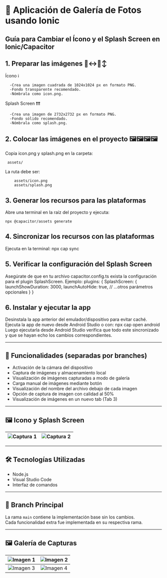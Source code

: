 # 📸 Aplicación de Galería de Fotos usando Ionic

## Guía para Cambiar el Ícono y el Splash Screen en Ionic/Capacitor
## 1. Preparar las imágenes 🙂‍↔️🙂‍↕️
   Ícono ℹ️

      -Crea una imagen cuadrada de 1024x1024 px en formato PNG.
      -Fondo transparente recomendado.
      -Nómbrala como icon.png.
   Splash Screen ❗❗❗

      -Crea una imagen de 2732x2732 px en formato PNG.
      -Fondo sólido recomendado.
      -Nómbrala como splash.png.
   
## 2. Colocar las imágenes en el proyecto 🖼️🖼️🖼️🖼️
   Copia icon.png y splash.png en la carpeta:

     assets/
   La ruta debe ser:

        assets/icon.png
        assets/splash.png
   
## 3. Generar los recursos para las plataformas
   Abre una terminal en la raíz del proyecto y ejecuta:

    npx @capacitor/assets generate
   

## 4. Sincronizar los recursos con las plataformas
  Ejecuta en la terminal:
  npx cap sync

  
## 5. Verificar la configuración del Splash Screen
  Asegúrate de que en tu archivo capacitor.config.ts exista la configuración para el plugin SplashScreen. 
  Ejemplo:
  plugins: {
  SplashScreen: {
    launchShowDuration: 3000,
    launchAutoHide: true,
    // ...otros parámetros opcionales
  }
}

## 6. Instalar y ejecutar la app
  Desinstala la app anterior del emulador/dispositivo para evitar caché.
  Ejecuta la app de nuevo desde Android Studio o con:
  npx cap open android
  Luego ejecutarla desde Android Studio verifica que todo este sincronizado y que se hayan echo los cambios correspondientes.
  


---

## 🚀 Funcionalidades (separadas por branches)

- Activación de la cámara del dispositivo  
- Captura de imágenes y almacenamiento local  
- Visualización de imágenes capturadas a modo de galería  
- Carga manual de imágenes mediante botón  
- Visualización del nombre del archivo debajo de cada imagen  
- Opción de captura de imagen con calidad al 50%  
- Visualización de imágenes en un nuevo tab (Tab 3)  

---

## 🖼️ Icono y Splash Screen

| ![Captura 1](https://github.com/user-attachments/assets/16c3f9b8-b5ca-4437-a243-285582f99aa5) | ![Captura 2](https://github.com/user-attachments/assets/d0e50eae-8649-46b9-9f33-17ea8e3deb0a) |
|:--:|:--:|

---

## 🛠️ Tecnologías Utilizadas

- Node.js  
- Visual Studio Code  
- Interfaz de comandos  

---

## 🌱 Branch Principal

La rama `main` contiene la implementación base sin los cambios.  
Cada funcionalidad extra fue implementada en su respectiva rama.

---

## 🖼️ Galería de Capturas

| ![Imagen 1](https://github.com/user-attachments/assets/1fda43be-2040-4def-b2ca-b55cb5c040ee) | ![Imagen 2](https://github.com/user-attachments/assets/959de9bd-7dd8-4da2-9dfc-73b15cf6a256) |
|:--:|:--:|
| ![Imagen 3](https://github.com/user-attachments/assets/95e3faca-14ff-47d2-96bc-bb58f1b1a5c2) | ![Imagen 4](https://github.com/user-attachments/assets/84699e27-8a25-4ad4-ac53-8ad3c711ef43) |



